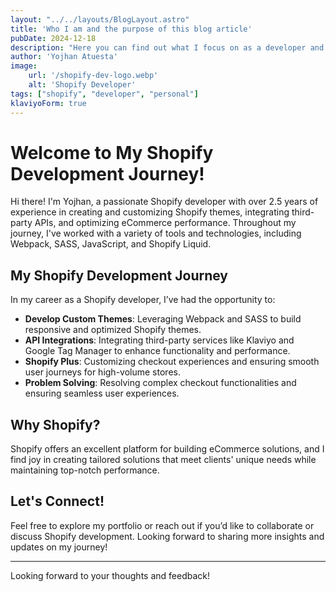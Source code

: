 ```yaml
---
layout: "../../layouts/BlogLayout.astro"
title: 'Who I am and the purpose of this blog article'
pubDate: 2024-12-18
description: "Here you can find out what I focus on as a developer and learn a little bit about me.."
author: 'Yojhan Atuesta'
image:
    url: '/shopify-dev-logo.webp'
    alt: 'Shopify Developer'
tags: ["shopify", "developer", "personal"]
klaviyoForm: true
---
```


# Welcome to My Shopify Development Journey!

Hi there! I'm Yojhan, a passionate Shopify developer with over 2.5 years of experience in creating and customizing Shopify themes, integrating third-party APIs, and optimizing eCommerce performance. Throughout my journey, I've worked with a variety of tools and technologies, including Webpack, SASS, JavaScript, and Shopify Liquid.

## My Shopify Development Journey

In my career as a Shopify developer, I’ve had the opportunity to:
- **Develop Custom Themes**: Leveraging Webpack and SASS to build responsive and optimized Shopify themes.
- **API Integrations**: Integrating third-party services like Klaviyo and Google Tag Manager to enhance functionality and performance.
- **Shopify Plus**: Customizing checkout experiences and ensuring smooth user journeys for high-volume stores.
- **Problem Solving**: Resolving complex checkout functionalities and ensuring seamless user experiences.

## Why Shopify?

Shopify offers an excellent platform for building eCommerce solutions, and I find joy in creating tailored solutions that meet clients' unique needs while maintaining top-notch performance.

## Let's Connect!

Feel free to explore my portfolio or reach out if you’d like to collaborate or discuss Shopify development. Looking forward to sharing more insights and updates on my journey!

---

Looking forward to your thoughts and feedback!
